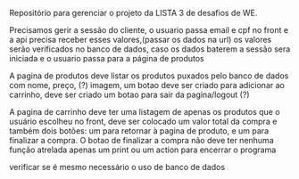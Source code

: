 Repositório para gerenciar o projeto da LISTA 3 de desafios de WE.

Precisamos gerir a sessão do cliente, o usuario passa email e cpf no front e a api precisa receber esses valores,(passar os dados na url) os valores serão verificados no banco de dados, caso os dados baterem a sessão sera iniciada e o usuario passa para a página de produtos

A pagina de produtos deve listar os produtos puxados pelo banco de dados com nome, preço, (?) imagem, um botao deve ser criado para adicionar ao carrinho, deve ser criado um botao para sair da pagina/logout (?)

A pagina de carrinho deve ter uma listagem de apenas os produtos que o usuário escolheu no front, deve ser colocado um valor total da compra e também dois botões: um para retornar à pagina de produto, e um para finalizar a compra. O botao de finalizar a compra não deve ter nenhuma função atrelada apenas um print ou um action para encerrar o programa


verificar se é mesmo necessário o uso de banco de dados